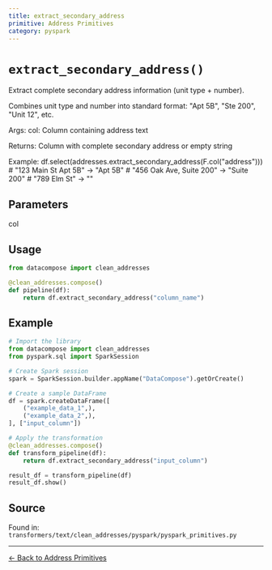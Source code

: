 ```yaml
---
title: extract_secondary_address
primitive: Address Primitives
category: pyspark
---
```


# `extract_secondary_address()`

Extract complete secondary address information (unit type + number).

Combines unit type and number into standard format:
"Apt 5B", "Ste 200", "Unit 12", etc.

Args:
    col: Column containing address text

Returns:
    Column with complete secondary address or empty string

Example:
    df.select(addresses.extract_secondary_address(F.col("address")))
    # "123 Main St Apt 5B" -> "Apt 5B"
    # "456 Oak Ave, Suite 200" -> "Suite 200"
    # "789 Elm St" -> ""

## Parameters

col

## Usage

```python
from datacompose import clean_addresses

@clean_addresses.compose()
def pipeline(df):
    return df.extract_secondary_address("column_name")
```

## Example

```python
# Import the library
from datacompose import clean_addresses
from pyspark.sql import SparkSession

# Create Spark session
spark = SparkSession.builder.appName("DataCompose").getOrCreate()

# Create a sample DataFrame
df = spark.createDataFrame([
    ("example_data_1",),
    ("example_data_2",),
], ["input_column"])

# Apply the transformation
@clean_addresses.compose()
def transform_pipeline(df):
    return df.extract_secondary_address("input_column")

result_df = transform_pipeline(df)
result_df.show()
```

## Source

Found in: `transformers/text/clean_addresses/pyspark/pyspark_primitives.py`

---
[← Back to Address Primitives](/primitives/addresses)

